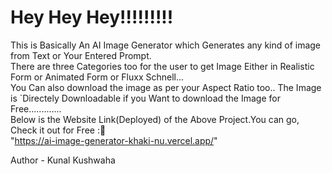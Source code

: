 # Hey Hey Hey!!!!!!!!!

This is Basically An AI Image Generator which Generates any kind of image from Text or Your Entered Prompt.<br>
There are three Categories too for the user to get Image Either in Realistic Form or Animated Form or Fluxx Schnell...
<br>
You Can also download the image as per your Aspect Ratio too..
The Image is `Directely Downloadable if you Want to download the Image for Free.............<br>
Below is the Website Link(Deployed) of the Above Project.You can go, Check it out for Free :🙌<br>
"https://ai-image-generator-khaki-nu.vercel.app/"

Author - Kunal Kushwaha
